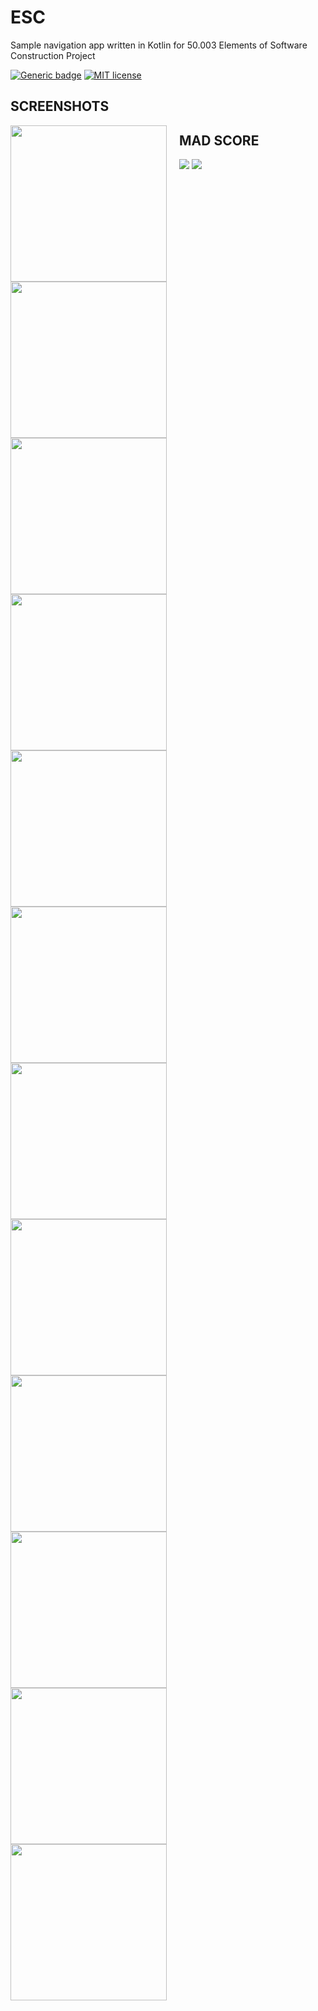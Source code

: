 # ESC
Sample navigation app written in Kotlin for 50.003 Elements of Software Construction Project

[![Generic badge](https://img.shields.io/badge/IndoorTrackingPro-1.0-<COLOR>.svg)](https://play.google.com/apps/testing/tech.sutd.pickupgame)
[![MIT license](https://img.shields.io/badge/License-MIT-blue.svg)](https://github.com/yuanhawk/InfoSys1D/blob/master/LICENSE.md)

## SCREENSHOTS
<img src="./mad_scorecard/img/img_1.jpeg" style="float: left; margin-right: 20px;" width="250" /><img src="./mad_scorecard/img/img_2.jpeg" style="float: left; margin-right: 20px;" width="250" />
<img src="./mad_scorecard/img/img_3.jpeg" style="float: left; margin-right: 20px;" width="250" />
<img src="./mad_scorecard/img/img_4.jpeg" style="float: left; margin-right: 20px;" width="250" />
<img src="./mad_scorecard/img/img_5.jpeg" style="float: left; margin-right: 20px;" width="250" />
<img src="./mad_scorecard/img/img_6.jpeg" style="float: left; margin-right: 20px;" width="250" />
<img src="./mad_scorecard/img/img_7.jpeg" style="float: left; margin-right: 20px;" width="250" /><img src="./mad_scorecard/img/img_8.jpeg" style="float: left; margin-right: 20px;" width="250" />
<img src="./mad_scorecard/img/img_9.jpeg" style="float: left; margin-right: 20px;" width="250" />
<img src="./mad_scorecard/img/img_10.jpeg" style="float: left; margin-right: 20px;" width="250" />
<img src="./mad_scorecard/img/img_11.jpeg" style="float: left; margin-right: 20px;" width="250" /><img src="./mad_scorecard/img/img_12.jpeg" style="float: left; margin-right: 20px;" width="250" />

## MAD SCORE
<img src="./mad_scorecard/kotlin.png"/>
<img src ="./mad_scorecard/jetpack.png"/>
